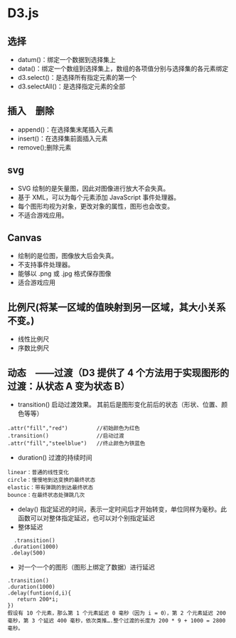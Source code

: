 # D3.js

## 选择
- datum()：绑定一个数据到选择集上
- data()：绑定一个数组到选择集上，数组的各项值分别与选择集的各元素绑定
- d3.select()：是选择所有指定元素的第一个
- d3.selectAll()：是选择指定元素的全部

## 插入　删除
- append()：在选择集末尾插入元素
- insert()：在选择集前面插入元素
- remove();删除元素

## svg
- SVG 绘制的是矢量图，因此对图像进行放大不会失真。
- 基于 XML，可以为每个元素添加 JavaScript 事件处理器。
- 每个图形均视为对象，更改对象的属性，图形也会改变。
- 不适合游戏应用。

## Canvas
- 绘制的是位图，图像放大后会失真。
- 不支持事件处理器。
- 能够以 .png 或 .jpg 格式保存图像
- 适合游戏应用

## 比例尺(将某一区域的值映射到另一区域，其大小关系不变。)
- 线性比例尺
- 序数比例尺

## 动态　——过渡（D3 提供了 4 个方法用于实现图形的过渡：从状态 A 变为状态 B）

- transition() 启动过渡效果。 其前后是图形变化前后的状态（形状、位置、颜色等等）
```
.attr("fill","red")         //初始颜色为红色
.transition()               //启动过渡
.attr("fill","steelblue")   //终止颜色为铁蓝色
```
- duration() 过渡的持续时间

```
linear：普通的线性变化
circle：慢慢地到达变换的最终状态
elastic：带有弹跳的到达最终状态
bounce：在最终状态处弹跳几次
```

- delay() 指定延迟的时间，表示一定时间后才开始转变，单位同样为毫秒。此函数可以对整体指定延迟，也可以对个别指定延迟
 -  整体延迟
 ```
   .transition()
  .duration(1000)
  .delay(500)
 ```
 - 对一个一个的图形（图形上绑定了数据）进行延迟
 ```
 .transition()
 .duration(1000)
 .delay(funtion(d,i){
    return 200*i;
 })
 假设有 10 个元素，那么第 1 个元素延迟 0 毫秒（因为 i = 0），第 2 个元素延迟 200 毫秒，第 3 个延迟 400 毫秒，依次类推….整个过渡的长度为 200 * 9 + 1000 = 2800 毫秒。
 ```
 
